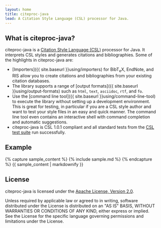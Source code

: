 ```yaml
---
layout: home
title: citeproc-java
lead: A Citation Style Language (CSL) processor for Java.
---
```


What is citeproc-java?
----------------------

citeproc-java is a [Citation Style Language (CSL)](http://citationstyles.org/)
processor for Java. It interprets CSL styles and generates citations and
bibliographies. Some of the highlights in citeproc-java are:

* [Importers]({{ site.baseurl }}using/importers) for Bib<span class="tex">T<sub>e</sub>X</span>,
  EndNote, and RIS allow you to create citations and bibliographies from
  your existing citation databases.
* The library supports a range of [output formats]({{ site.baseurl }}using/output-formats)
  such as `html`, `text`, `asciidoc`, `rtf`, and `fo`.
* Use the [command line tool]({{ site.baseurl }}using/command-line-tool)
  to execute the library without setting up a development environment.
  This is great for testing, in particular if you are a CSL style author
  and want to test your style files in an easy and quick manner. The
  command line tool even contains an interactive shell with command
  completion and automatic suggestions.
* citeproc-java is CSL 1.0.1 compliant and all standard tests from the
  [CSL test suite](https://github.com/citation-style-language/test-suite) run
  successfully.

Example
-------

<div class="sample">
{% capture sample_content %}
{% include sample.md %}
{% endcapture %}
{{ sample_content | markdownify }}
</div>

License
-------

citeproc-java is licensed under the
[Apache License, Version 2.0](http://www.apache.org/licenses/LICENSE-2.0).

Unless required by applicable law or agreed to in writing, software
distributed under the License is distributed on an "AS IS" BASIS,
WITHOUT WARRANTIES OR CONDITIONS OF ANY KIND, either express or implied.
See the License for the specific language governing permissions and
limitations under the License.
